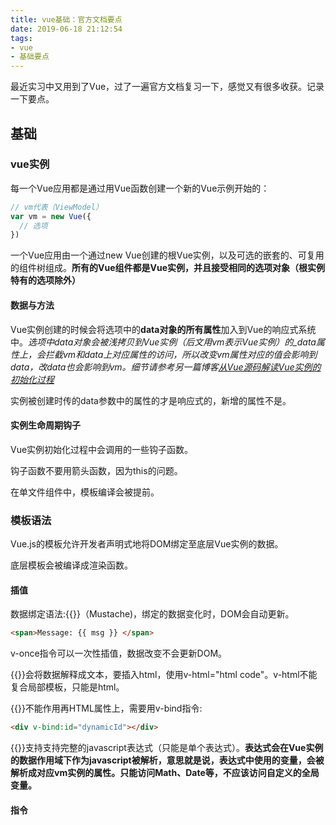 ```yaml
---
title: vue基础：官方文档要点
date: 2019-06-18 21:12:54
tags:
- vue
- 基础要点
---
```

最近实习中又用到了Vue，过了一遍官方文档复习一下，感觉又有很多收获。记录一下要点。

## 基础
### vue实例
每一个Vue应用都是通过用Vue函数创建一个新的Vue示例开始的：
```js
// vm代表（ViewModel）
var vm = new Vue({
  // 选项
})
```
一个Vue应用由一个通过new Vue创建的根Vue实例，以及可选的嵌套的、可复用的组件树组成。**所有的Vue组件都是Vue实例，并且接受相同的选项对象（根实例特有的选项除外）**

#### 数据与方法
Vue实例创建的时候会将选项中的**data对象的所有属性**加入到Vue的响应式系统中。*选项中data对象会被浅拷贝到Vue实例（后文用vm表示Vue实例）的_data属性上，会拦截vm和data上对应属性的访问，所以改变vm属性对应的值会影响到data，改data也会影响到vm。细节请参考另一篇博客[从Vue源码解读Vue实例的初始化过程]()*

实例被创建时传的data参数中的属性的才是响应式的，新增的属性不是。

#### 实例生命周期钩子
Vue实例初始化过程中会调用的一些钩子函数。

钩子函数不要用箭头函数，因为this的问题。

在单文件组件中，模板编译会被提前。

### 模板语法
Vue.js的模板允许开发者声明式地将DOM绑定至底层Vue实例的数据。

底层模板会被编译成渲染函数。

#### 插值
数据绑定语法:{{}}（Mustache)，绑定的数据变化时，DOM会自动更新。
```html
<span>Message: {{ msg }} </span>
```
v-once指令可以一次性插值，数据改变不会更新DOM。

{{}}会将数据解释成文本，要插入html，使用v-html="html code"。v-html不能复合局部模板，只能是html。

{{}}不能作用再HTML属性上，需要用v-bind指令:
```html
<div v-bind:id="dynamicId"></div>
```

{{}}支持支持完整的javascript表达式（只能是单个表达式）。**表达式会在Vue实例的数据作用域下作为javascript被解析，意思就是说，表达式中使用的变量，会被解析成对应vm实例的属性。只能访问Math、Date等，不应该访问自定义的全局变量。**

#### 指令
